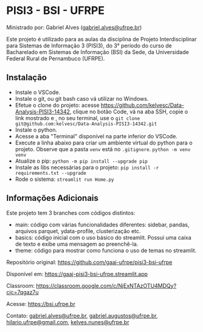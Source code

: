 # PISI3 - BSI - UFRPE

Ministrado por: Gabriel Alves (<gabriel.alves@ufrpe.br>)

Este projeto é utilizado para as aulas da disciplina de Projeto Interdisciplinar para Sistemas de Informação 3 (PISI3), do 3° período do curso de Bacharelado em Sistemas de Informação (BSI) da Sede, da Universidade Federal Rural de Pernambuco (UFRPE).

## Instalação

* Instale o VSCode.
* Instale o git, ou git bash caso vá utilizar no Windows.
* Efetue o clone do projeto: acesse <https://github.com/kelvesc/Data-Analysis-PISI3-14342>, clique no botão Code, vá na aba SSH, copie o link mostrado e , no seu terminal, use o `git clone git@github.com:kelvesc/Data-Analysis-PISI3-14342.git`
* Instale o python.
* Acesse a aba "Terminal" disponível na parte inferior do VSCode.
* Execute a linha abaixo para criar um ambiente virtual do python para o projeto. Observe que a pasta `venv` está no `.gitignore`.
    `python -m venv venv`
* Atualize o pip:
    `python -m pip install --upgrade pip`
* Instale as libs necessárias para o projeto:
    `pip install -r requirements.txt --upgrade`
* Rode o sistema:
    `streamlit run Home.py`

## Informações Adicionais

Este projeto tem 3 branches com códigos distintos:

* main: código com várias funcionalidades diferentes: sidebar, pandas, arquivos parquet, ydata-profile, clusterização etc.
* basics: código inicial com o uso básico do streamlit. Possui uma caixa de texto e exibe uma mensagem ao preenchê-la.
* theme: código para mostrar como funciona o uso de temas no streamlit.

Repositório original: <https://github.com/gaaj-ufrpe/pisi3-bsi-ufrpe>

Disponível em: <https://gaaj-pisi3-bsi-ufrpe.streamlit.app>

Classroom: <https://classroom.google.com/c/NjExNTAzOTU4MDQy?cjc=7qgaz7u>

Acesse: <https://bsi.ufrpe.br>

Contato: <gabriel.alves@ufrpe.br>, <gabriel.augustos@ufrpe.br>, <hilario.ufrpe@gmail.com>, <kelves.nunes@ufrpe.br>
